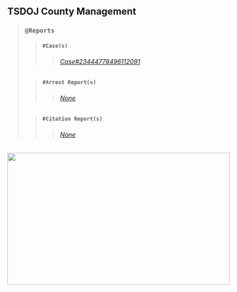 ## TSDOJ County Management

> ### `@Reports`
>
>> #### `#Case(s)`
>>> ###### [Case#23444778496112091](https://github.com/NotKaarlo/State-of-San-Andreas/blob/master/TSDOJ/Case%23444778496112091.md)
>
>> #### `#Arrest Report(s)`
>>> ###### [None](None)
>
>> #### `#Citation Report(s)`
>>> ###### [None](None)
>

##

<img width="100%" height="300" src="https://cdn.discordapp.com/attachments/987509275968544768/1001254852380336270/99-997199_san-andreas-highway-patrol-ocrp-hd-png-download.png" />
